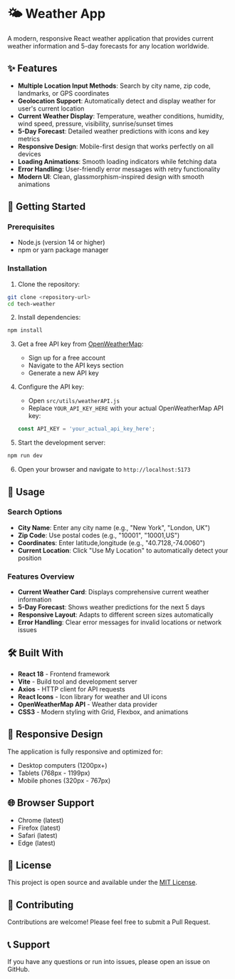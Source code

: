 # 🌤️ Weather App

A modern, responsive React weather application that provides current weather information and 5-day forecasts for any location worldwide.

## ✨ Features

- **Multiple Location Input Methods**: Search by city name, zip code, landmarks, or GPS coordinates
- **Geolocation Support**: Automatically detect and display weather for user's current location
- **Current Weather Display**: Temperature, weather conditions, humidity, wind speed, pressure, visibility, sunrise/sunset times
- **5-Day Forecast**: Detailed weather predictions with icons and key metrics
- **Responsive Design**: Mobile-first design that works perfectly on all devices
- **Loading Animations**: Smooth loading indicators while fetching data
- **Error Handling**: User-friendly error messages with retry functionality
- **Modern UI**: Clean, glassmorphism-inspired design with smooth animations

## 🚀 Getting Started

### Prerequisites

- Node.js (version 14 or higher)
- npm or yarn package manager

### Installation

1. Clone the repository:
```bash
git clone <repository-url>
cd tech-weather
```

2. Install dependencies:
```bash
npm install
```

3. Get a free API key from [OpenWeatherMap](https://openweathermap.org/api):
   - Sign up for a free account
   - Navigate to the API keys section
   - Generate a new API key

4. Configure the API key:
   - Open `src/utils/weatherAPI.js`
   - Replace `YOUR_API_KEY_HERE` with your actual OpenWeatherMap API key:
   ```javascript
   const API_KEY = 'your_actual_api_key_here';
   ```

5. Start the development server:
```bash
npm run dev
```

6. Open your browser and navigate to `http://localhost:5173`

## 🎯 Usage

### Search Options

- **City Name**: Enter any city name (e.g., "New York", "London, UK")
- **Zip Code**: Use postal codes (e.g., "10001", "10001,US")
- **Coordinates**: Enter latitude,longitude (e.g., "40.7128,-74.0060")
- **Current Location**: Click "Use My Location" to automatically detect your position

### Features Overview

- **Current Weather Card**: Displays comprehensive current weather information
- **5-Day Forecast**: Shows weather predictions for the next 5 days
- **Responsive Layout**: Adapts to different screen sizes automatically
- **Error Handling**: Clear error messages for invalid locations or network issues

## 🛠️ Built With

- **React 18** - Frontend framework
- **Vite** - Build tool and development server
- **Axios** - HTTP client for API requests
- **React Icons** - Icon library for weather and UI icons
- **OpenWeatherMap API** - Weather data provider
- **CSS3** - Modern styling with Grid, Flexbox, and animations

## 📱 Responsive Design

The application is fully responsive and optimized for:
- Desktop computers (1200px+)
- Tablets (768px - 1199px)
- Mobile phones (320px - 767px)

## 🌐 Browser Support

- Chrome (latest)
- Firefox (latest)
- Safari (latest)
- Edge (latest)

## 📄 License

This project is open source and available under the [MIT License](LICENSE).

## 🤝 Contributing

Contributions are welcome! Please feel free to submit a Pull Request.

## 📞 Support

If you have any questions or run into issues, please open an issue on GitHub.
